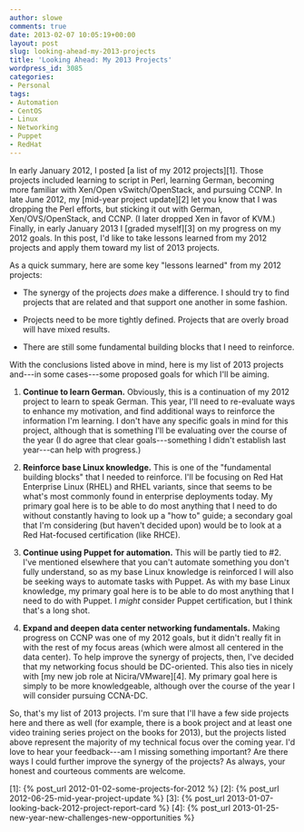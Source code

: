 ```yaml
---
author: slowe
comments: true
date: 2013-02-07 10:05:19+00:00
layout: post
slug: looking-ahead-my-2013-projects
title: 'Looking Ahead: My 2013 Projects'
wordpress_id: 3085
categories:
- Personal
tags:
- Automation
- CentOS
- Linux
- Networking
- Puppet
- RedHat
---
```


In early January 2012, I posted [a list of my 2012 projects][1]. Those projects included learning to script in Perl, learning German, becoming more familiar with Xen/Open vSwitch/OpenStack, and pursuing CCNP. In late June 2012, my [mid-year project update][2] let you know that I was dropping the Perl efforts, but sticking it out with German, Xen/OVS/OpenStack, and CCNP. (I later dropped Xen in favor of KVM.) Finally, in early January 2013 I [graded myself][3] on my progress on my 2012 goals. In this post, I'd like to take lessons learned from my 2012 projects and apply them toward my list of 2013 projects.

As a quick summary, here are some key "lessons learned" from my 2012 projects:

* The synergy of the projects _does_ make a difference. I should try to find projects that are related and that support one another in some fashion.

* Projects need to be more tightly defined. Projects that are overly broad will have mixed results.

* There are still some fundamental building blocks that I need to reinforce.

With the conclusions listed above in mind, here is my list of 2013 projects and---in some cases---some proposed goals for which I'll be aiming.

1. **Continue to learn German.** Obviously, this is a continuation of my 2012 project to learn to speak German. This year, I'll need to re-evaluate ways to enhance my motivation, and find additional ways to reinforce the information I'm learning. I don't have any specific goals in mind for this project, although that is something I'll be evaluating over the course of the year (I do agree that clear goals---something I didn't establish last year---can help with progress.)

2. **Reinforce base Linux knowledge.** This is one of the "fundamental building blocks" that I needed to reinforce. I'll be focusing on Red Hat Enterprise Linux (RHEL) and RHEL variants, since that seems to be what's most commonly found in enterprise deployments today. My primary goal here is to be able to do most anything that I need to do without constantly having to look up a "how to" guide; a secondary goal that I'm considering (but haven't decided upon) would be to look at a Red Hat-focused certification (like RHCE).

3. **Continue using Puppet for automation.** This will be partly tied to #2. I've mentioned elsewhere that you can't automate something you don't fully understand, so as my base Linux knowledge is reinforced I will also be seeking ways to automate tasks with Puppet. As with my base Linux knowledge, my primary goal here is to be able to do most anything that I need to do with Puppet. I _might_ consider Puppet certification, but I think that's a long shot.

4. **Expand and deepen data center networking fundamentals.** Making progress on CCNP was one of my 2012 goals, but it didn't really fit in with the rest of my focus areas (which were almost all centered in the data center). To help improve the synergy of projects, then, I've decided that my networking focus should be DC-oriented. This also ties in nicely with [my new job role at Nicira/VMware][4]. My primary goal here is simply to be more knowledgeable, although over the course of the year I will consider pursuing CCNA-DC.

So, that's my list of 2013 projects. I'm sure that I'll have a few side projects here and there as well (for example, there is a book project and at least one video training series project on the books for 2013), but the projects listed above represent the majority of my technical focus over the coming year. I'd love to hear your feedback---am I missing something important? Are there ways I could further improve the synergy of the projects? As always, your honest and courteous comments are welcome.

[1]: {% post_url 2012-01-02-some-projects-for-2012 %}
[2]: {% post_url 2012-06-25-mid-year-project-update %}
[3]: {% post_url 2013-01-07-looking-back-2012-project-report-card %}
[4]: {% post_url 2013-01-25-new-year-new-challenges-new-opportunities %}
